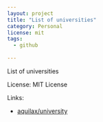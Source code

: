 ```yaml
---
layout: project
title: "List of universities"
category: Personal
license: mit
tags:
  - github
  
---
```


List of universities

License: MIT License

Links:

* [aquilax/university](https://github.com/aquilax/university)
